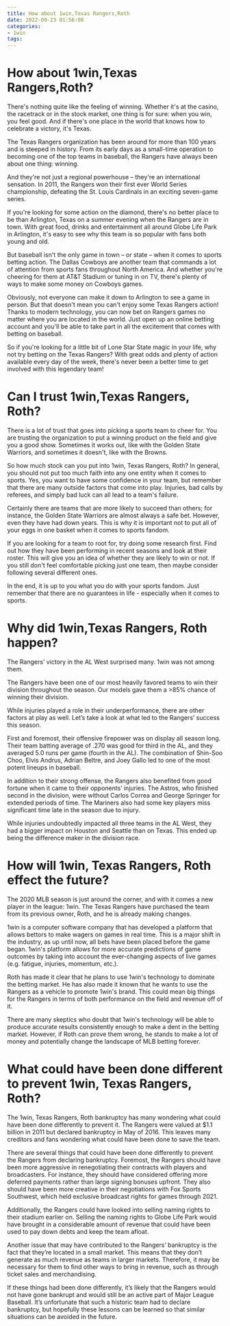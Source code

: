 ```yaml
---
title: How about 1win,Texas Rangers,Roth
date: 2022-09-23 01:56:08
categories:
- 1win
tags:
---
```



#  How about 1win,Texas Rangers,Roth?

There's nothing quite like the feeling of winning. Whether it's at the casino, the racetrack or in the stock market, one thing is for sure: when you win, you feel good. And if there's one place in the world that knows how to celebrate a victory, it's Texas.

The Texas Rangers organization has been around for more than 100 years and is steeped in history. From its early days as a small-time operation to becoming one of the top teams in baseball, the Rangers have always been about one thing: winning.

And they're not just a regional powerhouse – they're an international sensation. In 2011, the Rangers won their first ever World Series championship, defeating the St. Louis Cardinals in an exciting seven-game series.

If you're looking for some action on the diamond, there's no better place to be than Arlington, Texas on a summer evening when the Rangers are in town. With great food, drinks and entertainment all around Globe Life Park in Arlington, it's easy to see why this team is so popular with fans both young and old.

But baseball isn't the only game in town – or state – when it comes to sports betting action. The Dallas Cowboys are another team that commands a lot of attention from sports fans throughout North America. And whether you're cheering for them at AT&T Stadium or tuning in on TV, there's plenty of ways to make some money on Cowboys games.

Obviously, not everyone can make it down to Arlington to see a game in person. But that doesn't mean you can't enjoy some Texas Rangers action! Thanks to modern technology, you can now bet on Rangers games no matter where you are located in the world. Just open up an online betting account and you'll be able to take part in all the excitement that comes with betting on baseball.

So if you're looking for a little bit of Lone Star State magic in your life, why not try betting on the Texas Rangers? With great odds and plenty of action available every day of the week, there's never been a better time to get involved with this legendary team!

#  Can I trust 1win,Texas Rangers, Roth? 

There is a lot of trust that goes into picking a sports team to cheer for. You are trusting the organization to put a winning product on the field and give you a good show. Sometimes it works out, like with the Golden State Warriors, and sometimes it doesn't, like with the Browns.

So how much stock can you put into 1win, Texas Rangers, Roth? In general, you should not put too much faith into any one entity when it comes to sports. Yes, you want to have some confidence in your team, but remember that there are many outside factors that come into play. Injuries, bad calls by referees, and simply bad luck can all lead to a team's failure.

Certainly there are teams that are more likely to succeed than others; for instance, the Golden State Warriors are almost always a safe bet. However, even they have had down years. This is why it is important not to put all of your eggs in one basket when it comes to sports fandom.

If you are looking for a team to root for, try doing some research first. Find out how they have been performing in recent seasons and look at their roster. This will give you an idea of whether they are likely to win or not. If you still don't feel comfortable picking just one team, then maybe consider following several different ones.

In the end, it is up to you what you do with your sports fandom. Just remember that there are no guarantees in life - especially when it comes to sports.

#  Why did 1win,Texas Rangers, Roth happen? 

The Rangers’ victory in the AL West surprised many. 1win was not among them.

The Rangers have been one of our most heavily favored teams to win their division throughout the season. Our models gave them a >85% chance of winning their division.

While injuries played a role in their underperformance, there are other factors at play as well. Let’s take a look at what led to the Rangers’ success this season.

First and foremost, their offensive firepower was on display all season long. Their team batting average of .270 was good for third in the AL, and they averaged 5.0 runs per game (fourth in the AL). The combination of Shin-Soo Choo, Elvis Andrus, Adrian Beltre, and Joey Gallo led to one of the most potent lineups in baseball.

In addition to their strong offense, the Rangers also benefited from good fortune when it came to their opponents’ injuries. The Astros, who finished second in the division, were without Carlos Correa and George Springer for extended periods of time. The Mariners also had some key players miss significant time late in the season due to injury.

While injuries undoubtedly impacted all three teams in the AL West, they had a bigger impact on Houston and Seattle than on Texas. This ended up being the difference maker in the division race.

#  How will 1win, Texas Rangers, Roth effect the future? 

The 2020 MLB season is just around the corner, and with it comes a new player in the league: 1win. The Texas Rangers have purchased the team from its previous owner, Roth, and he is already making changes.

1win is a computer software company that has developed a platform that allows bettors to make wagers on games in real time. This is a major shift in the industry, as up until now, all bets have been placed before the game began. 1win's platform allows for more accurate predictions of game outcomes by taking into account the ever-changing aspects of live games (e.g. fatigue, injuries, momentum, etc.).

Roth has made it clear that he plans to use 1win's technology to dominate the betting market. He has also made it known that he wants to use the Rangers as a vehicle to promote 1win's brand. This could mean big things for the Rangers in terms of both performance on the field and revenue off of it.

There are many skeptics who doubt that 1win's technology will be able to produce accurate results consistently enough to make a dent in the betting market. However, if Roth can prove them wrong, he stands to make a lot of money and potentially change the landscape of MLB betting forever.

#  What could have been done different to prevent 1win, Texas Rangers, Roth?

The 1win, Texas Rangers, Roth bankruptcy has many wondering what could have been done differently to prevent it. The Rangers were valued at $1.1 billion in 2011 but declared bankruptcy in May of 2016. This leaves many creditors and fans wondering what could have been done to save the team.

There are several things that could have been done differently to prevent the Rangers from declaring bankruptcy. Foremost, the Rangers should have been more aggressive in renegotiating their contracts with players and broadcasters. For instance, they should have considered offering more deferred payments rather than large signing bonuses upfront. They also should have been more creative in their negotiations with Fox Sports Southwest, which held exclusive broadcast rights for games through 2021.

Additionally, the Rangers could have looked into selling naming rights to their stadium earlier on. Selling the naming rights to Globe Life Park would have brought in a considerable amount of revenue that could have been used to pay down debts and keep the team afloat.

Another issue that may have contributed to the Rangers’ bankruptcy is the fact that they’re located in a small market. This means that they don’t generate as much revenue as teams in larger markets. Therefore, it may be necessary for them to find other ways to bring in revenue, such as through ticket sales and merchandising.

If these things had been done differently, it’s likely that the Rangers would not have gone bankrupt and would still be an active part of Major League Baseball. It’s unfortunate that such a historic team had to declare bankruptcy, but hopefully these lessons can be learned so that similar situations can be avoided in the future.